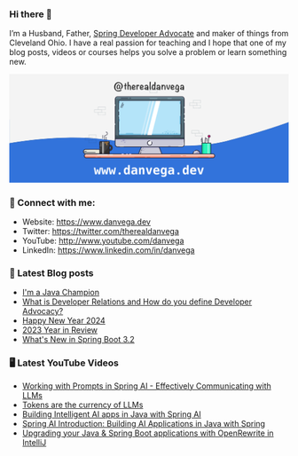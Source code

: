 ### Hi there 👋

I’m a Husband, Father, [Spring Developer Advocate](https://tanzu.vmware.com/developer/advocates/) and maker of things from Cleveland Ohio. I have a real passion for teaching and I hope that one of my blog posts, videos or courses helps you solve a problem or learn something new.

![Profile Header](./github_profile_header.png)

### 🤝 Connect with me:

- Website: https://www.danvega.dev
- Twitter: https://twitter.com/therealdanvega
- YouTube: http://www.youtube.com/danvega
- LinkedIn: https://www.linkedin.com/in/danvega

### 📝 Latest Blog posts

<!-- BLOG-POST-LIST:START -->
- [I&#39;m a Java Champion](/blog/2024/01/21/java-champion)
- [What is Developer Relations and How do you define Developer Advocacy?](/blog/2024/01/15/developer-advocate)
- [Happy New Year 2024](/blog/2024/01/01/happy-new-year-2024)
- [2023 Year in Review](/blog/2023/12/30/2023-year-in-review)
- [What&#39;s New in Spring Boot 3.2](/blog/2023/12/20/spring-boot-3-2)
<!-- BLOG-POST-LIST:END -->

### 🖥 Latest YouTube Videos

<!-- YOUTUBE:START -->
- [Working with Prompts in Spring AI - Effectively Communicating with LLMs](https://www.youtube.com/watch?v=ACpLp2KXqgE)
- [Tokens are the currency of LLMs](https://www.youtube.com/watch?v=2Oh-jDoSGbk)
- [Building Intelligent AI apps in Java with Spring AI](https://www.youtube.com/watch?v=7-VlkItnSNU)
- [Spring AI Introduction: Building AI Applications in Java with Spring](https://www.youtube.com/watch?v=yyvjT0v3lpY)
- [Upgrading your Java &amp; Spring Boot applications with OpenRewrite in IntelliJ](https://www.youtube.com/watch?v=e4R6AZHpAD8)
<!-- YOUTUBE:END -->
